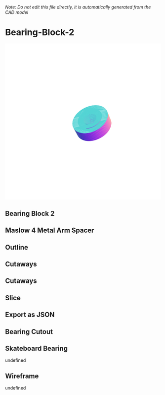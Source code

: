 ###### Note: Do not edit this file directly, it is automatically generated from the CAD model

# Bearing-Block-2

![](/project.svg)

## Bearing Block 2


## Maslow 4 Metal Arm Spacer


## Outline


## Cutaways


## Cutaways


## Slice


## Export as JSON


## Bearing Cutout


## Skateboard Bearing


undefined


## Wireframe


undefined


